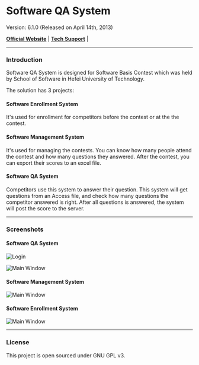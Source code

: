 Software QA System
===

Version: 6.1.0 (Released on April 14th, 2013)

[**Official Website**](http://zjhzxhz.github.io/Software-QA-System) | 
[**Tech Support**](http://www.zjhzxhz.com/) |

----------
### Introduction
Software QA System is designed for Software Basis Contest which was held by School of Software in Hefei University of Technology.

The solution has 3 projects:

#### Software Enrollment System
It's used for enrollment for competitors before the contest or at the the contest.

#### Software Management System
It's used for managing the contests. You can know how many people attend the contest and how many questions  they answered. After the contest, you can export their scores to an excel file.
	
#### Software QA System
Competitors use this system to answer their question. This system will get questions from an Access file, and check how many questions the competitor answered is right. After all questions is answered, the system will post the score to the server.

----------
### Screenshots

#### Software QA System
![Login](https://raw2.github.com/zjhzxhz/Software-QA-System/master/Screenshots/Software-QA-System-01.jpg)

![Main Window](https://raw2.github.com/zjhzxhz/Software-QA-System/master/Screenshots/Software-QA-System-02.jpg)

#### Software Management System
![Main Window](https://raw2.github.com/zjhzxhz/Software-QA-System/master/Screenshots/Software-QA-System-03.jpg)

#### Software Enrollment System
![Main Window](https://raw2.github.com/zjhzxhz/Software-QA-System/master/Screenshots/Software-QA-System-04.jpg)

---
### License ###
This project is open sourced under GNU GPL v3.
